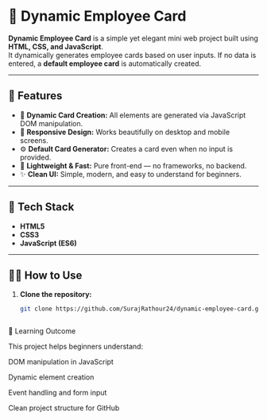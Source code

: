 # 📛 Dynamic Employee Card

**Dynamic Employee Card** is a simple yet elegant mini web project built using **HTML, CSS, and JavaScript**.  
It dynamically generates employee cards based on user inputs. If no data is entered, a **default employee card** is automatically created.

---

## 🚀 Features

- 🧠 **Dynamic Card Creation:** All elements are generated via JavaScript DOM manipulation.
- 🎨 **Responsive Design:** Works beautifully on desktop and mobile screens.
- ⚙️ **Default Card Generator:** Creates a card even when no input is provided.
- 💾 **Lightweight & Fast:** Pure front-end — no frameworks, no backend.
- ✨ **Clean UI:** Simple, modern, and easy to understand for beginners.

---

## 🧰 Tech Stack

- **HTML5**
- **CSS3**
- **JavaScript (ES6)**

---

## 🧑‍💻 How to Use

1. **Clone the repository:**
   ```bash
   git clone https://github.com/SurajRathour24/dynamic-employee-card.git



🧠 Learning Outcome

This project helps beginners understand:

DOM manipulation in JavaScript

Dynamic element creation

Event handling and form input

Clean project structure for GitHub